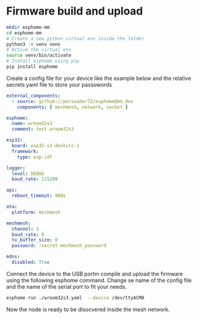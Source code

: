 # Firmware build and upload

```bash
mkdir esphome-mm
cd esphome-mm
# Create a new python virtual env inside the folder
python3 -m venv venv
# Active the virtual env
source venv/bin/activate
# Install esphome using pip
pip install esphome
```

Create a config file for your device like the example below and the relative
secrets.yaml file to store your passowords

```yaml
external_components:
  - source: github://persuader72/esphome@mm_dev
    components: [ meshmesh, network, socket ]

esphome:
  name: wroom32s3
  comment: test wroom32s3

esp32:
  board: esp32-s3-devkitc-1
  framework:
    type: esp-idf

logger:
  level: DEBUG
  baud_rate: 115200

api:
  reboot_timeout: 900s

ota:
  platform: meshmesh

meshmesh:
  channel: 3
  baud_rate: 0
  tx_buffer_size: 0
  password: !secret meshmesh_password

mdns:
  disabled: True
```

Connect the device to the USB portm compile and upload the firmware using the 
following esphome command. Change se name of the config file and the name of the serial port to fit your needs.

```bash
esphome run ./wroom32s3.yaml  --device /dev/ttyACM0  
```

Now the node is ready to be disocvered inside the mesh network.